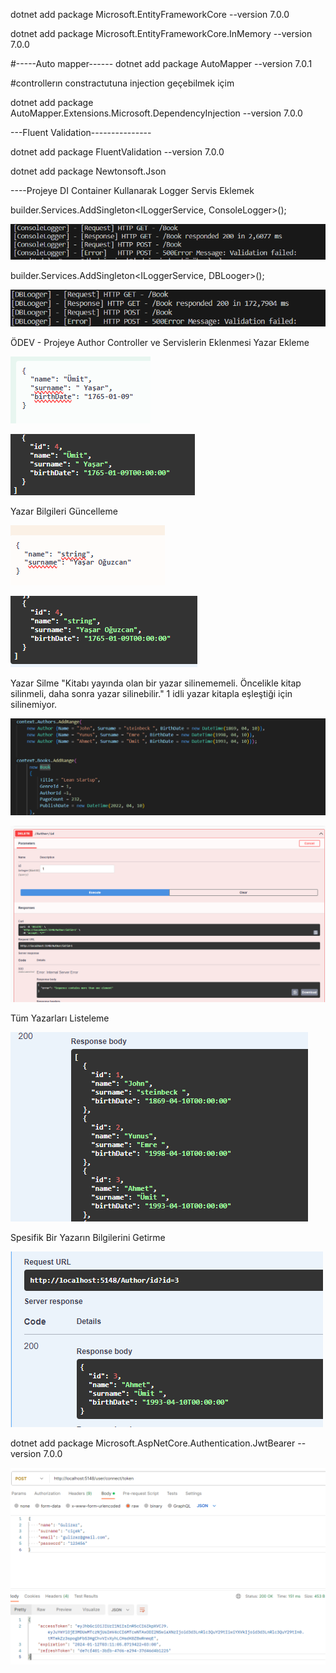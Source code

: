  dotnet add package Microsoft.EntityFrameworkCore --version 7.0.0
 
 dotnet add package Microsoft.EntityFrameworkCore.InMemory --version 7.0.0

#-----Auto mapper------
 dotnet add package AutoMapper --version 7.0.1
 
 #controllerın constractutuna injection geçebilmek içim
 
 dotnet add package AutoMapper.Extensions.Microsoft.DependencyInjection --version 7.0.0

 ---Fluent Validation---------------
 
 dotnet add package FluentValidation --version 7.0.0
 
 dotnet add package Newtonsoft.Json
 
----Projeye DI Container Kullanarak Logger Servis Eklemek

builder.Services.AddSingleton<ILoggerService, ConsoleLogger>();

![Alt text](WebApi/image/image-6.png)

builder.Services.AddSingleton<ILoggerService, DBLooger>();

![Alt text](WebApi/image/image-7.png)



ÖDEV - Projeye Author Controller ve Servislerin Eklenmesi
Yazar Ekleme

![Alt text](WebApi/image/image-14.png)

![Alt text](WebApi/image/image-15.png)

Yazar Bilgileri Güncelleme

![Alt text](WebApi/image/image-16.png)

![Alt text](WebApi/image/image-17.png)

Yazar Silme
"Kitabı yayında olan bir yazar silinememeli. Öncelikle kitap silinmeli, daha sonra yazar silinebilir."
1 idli yazar kitapla eşleştiği için silinemiyor.

![Alt text](WebApi/image/image-22.png)

![Alt text](WebApi/image/image-21.png)



Tüm Yazarları Listeleme

![Alt text](WebApi/image/image-19.png)

Spesifik Bir Yazarın Bilgilerini Getirme

![Alt text](WebApi/image/image-20.png)

dotnet add package Microsoft.AspNetCore.Authentication.JwtBearer --version 7.0.0

![Alt text](WebApi/image/image.png)



